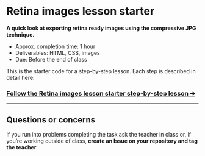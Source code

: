 # Retina images lesson starter

**A quick look at exporting retina ready images using the compressive JPG technique.**

- Approx. completion time: 1 hour
- Deliverables: HTML, CSS, images
- Due: Before the end of class

This is the starter code for a step-by-step lesson. Each step is described in detail here:

### [**Follow the Retina images lesson starter step-by-step lesson ➔**](http://learn-the-web.algonquindesign.ca/courses/web-dev-3/retina-images/)

---

## Questions or concerns

If you run into problems completing the task ask the teacher in class or, if you’re working outside of class, **create an Issue on your repository and tag the teacher**.
